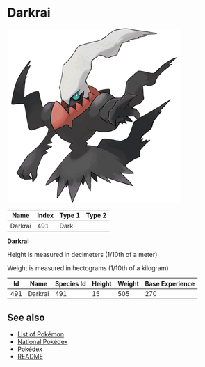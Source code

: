 # Darkrai


![Darkrai](images/491.png)

| **Name** | **Index** | **Type 1** | **Type 2** |
|----|----|----|----|
| Darkrai | 491 | Dark  |  |

**Darkrai** 


Height is measured in decimeters (1/10th of a meter)

Weight is measured in hectograms (1/10th of a kilogram)

| **Id** | **Name** | **Species Id** | **Height** | **Weight** | **Base Experience** |
|--------|----------|----------------|------------|------------|---------------------|
| 491 | Darkrai | 491 | 15 | 505 | 270 |


## See also

- [List of Pokémon](../pokemon.md)
- [National Pokédex](../national_pokedex.md)
- [Pokédex](../pokedex.md)
- [README](../README.md)
